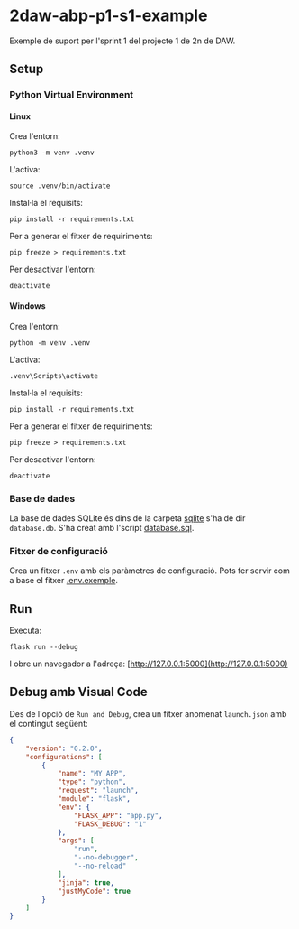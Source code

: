 # 2daw-abp-p1-s1-example

Exemple de suport per l'sprint 1 del projecte 1 de 2n de DAW.

## Setup

### Python Virtual Environment

#### Linux

Crea l'entorn:

    python3 -m venv .venv

L'activa:

    source .venv/bin/activate

Instal·la el requisits:

    pip install -r requirements.txt

Per a generar el fitxer de requiriments:

    pip freeze > requirements.txt

Per desactivar l'entorn:

    deactivate

#### Windows

Crea l'entorn:

    python -m venv .venv

L'activa:

    .venv\Scripts\activate

Instal·la el requisits:

    pip install -r requirements.txt

Per a generar el fitxer de requiriments:

    pip freeze > requirements.txt

Per desactivar l'entorn:

    deactivate

### Base de dades

La base de dades SQLite és dins de la carpeta [sqlite](./sqlite) s'ha de dir `database.db`. S'ha creat amb l'script [database.sql](./sqlite/database.sql).

### Fitxer de configuració

Crea un fitxer `.env` amb els paràmetres de configuració. Pots fer servir com a base el fitxer [.env.exemple](./.env.exemple).

## Run

Executa:

    flask run --debug

I obre un navegador a l'adreça: [http://127.0.0.1:5000](http://127.0.0.1:5000)

## Debug amb Visual Code

Des de l'opció de `Run and Debug`, crea un fitxer anomenat `launch.json` amb el contingut següent:

```json
{
    "version": "0.2.0",
    "configurations": [
        {
            "name": "MY APP",
            "type": "python",
            "request": "launch",
            "module": "flask",
            "env": {
                "FLASK_APP": "app.py",
                "FLASK_DEBUG": "1"
            },
            "args": [
                "run",
                "--no-debugger",
                "--no-reload"
            ],
            "jinja": true,
            "justMyCode": true
        }
    ]
}
```
